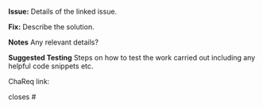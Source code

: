 **Issue:**
Details of the linked issue.

**Fix:**
Describe the solution.

**Notes**
Any relevant details?

**Suggested Testing**
Steps on how to test the work carried out including any helpful code snippets etc.

ChaReq link:

closes #
